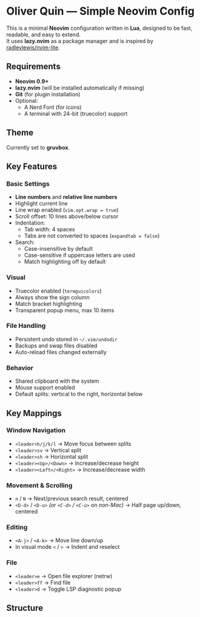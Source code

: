 # Oliver Quin — Simple Neovim Config

This is a minimal **Neovim** configuration written in **Lua**, designed to be fast, readable, and easy to extend.  
It uses **lazy.nvim** as a package manager and is inspired by [radleylewis/nvim-lite](https://github.com/radleylewis/nvim-lite).

## Requirements

- **Neovim 0.9+**
- **lazy.nvim** (will be installed automatically if missing)
- **Git** (for plugin installation)
- Optional:
  - A Nerd Font (for icons)
  - A terminal with 24-bit (truecolor) support

## Theme
Currently set to **gruvbox**.

## Key Features

### Basic Settings
- **Line numbers** and **relative line numbers**
- Highlight current line
- Line wrap enabled (`vim.opt.wrap = true`)
- Scroll offset: 10 lines above/below cursor
- Indentation:
  - Tab width: 4 spaces
  - Tabs are not converted to spaces (`expandtab = false`)
- Search:
  - Case-insensitive by default
  - Case-sensitive if uppercase letters are used
  - Match highlighting off by default

### Visual
- Truecolor enabled (`termguicolors`)
- Always show the sign column
- Match bracket highlighting
- Transparent popup menu, max 10 items

### File Handling
- Persistent undo stored in `~/.vim/undodir`
- Backups and swap files disabled
- Auto-reload files changed externally

### Behavior
- Shared clipboard with the system
- Mouse support enabled
- Default splits: vertical to the right, horizontal below

## Key Mappings

### Window Navigation
- `<leader>h/j/k/l` → Move focus between splits
- `<leader>sv` → Vertical split
- `<leader>sh` → Horizontal split
- `<leader><Up>/<Down>` → Increase/decrease height
- `<leader><Left>/<Right>` → Increase/decrease width

### Movement & Scrolling
- `n` / `N` → Next/previous search result, centered
- `<D-d>` / `<D-u>` *(or `<C-d>` / `<C-u>` on non-Mac)* → Half page up/down, centered

### Editing
- `<A-j>` / `<A-k>` → Move line down/up
- In visual mode `<` / `>` → Indent and reselect

### File
- `<leader>e` → Open file explorer (netrw)
- `<leader>ff` → Find file
- `<leader>d` → Toggle LSP diagnostic popup

## Structure

